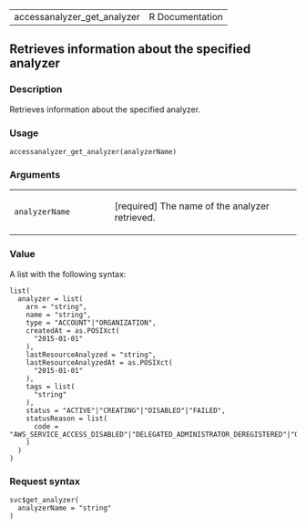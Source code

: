 <table style="width: 100%;">
<tbody>
<tr class="odd">
<td>accessanalyzer_get_analyzer</td>
<td style="text-align: right;">R Documentation</td>
</tr>
</tbody>
</table>

## Retrieves information about the specified analyzer

### Description

Retrieves information about the specified analyzer.

### Usage

    accessanalyzer_get_analyzer(analyzerName)

### Arguments

<table>
<colgroup>
<col style="width: 35%" />
<col style="width: 65%" />
</colgroup>
<tbody>
<tr class="odd">
<td><code
id="accessanalyzer_get_analyzer_:_analyzerName">analyzerName</code></td>
<td><p>[required] The name of the analyzer retrieved.</p></td>
</tr>
</tbody>
</table>

### Value

A list with the following syntax:

    list(
      analyzer = list(
        arn = "string",
        name = "string",
        type = "ACCOUNT"|"ORGANIZATION",
        createdAt = as.POSIXct(
          "2015-01-01"
        ),
        lastResourceAnalyzed = "string",
        lastResourceAnalyzedAt = as.POSIXct(
          "2015-01-01"
        ),
        tags = list(
          "string"
        ),
        status = "ACTIVE"|"CREATING"|"DISABLED"|"FAILED",
        statusReason = list(
          code = "AWS_SERVICE_ACCESS_DISABLED"|"DELEGATED_ADMINISTRATOR_DEREGISTERED"|"ORGANIZATION_DELETED"|"SERVICE_LINKED_ROLE_CREATION_FAILED"
        )
      )
    )

### Request syntax

    svc$get_analyzer(
      analyzerName = "string"
    )
